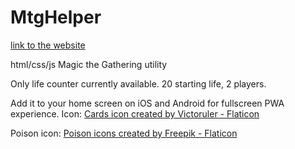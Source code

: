 # MtgHelper

[link to the website](https://tdsojohn.github.io/MtgHelper/index.html)

html/css/js Magic the Gathering utility

Only life counter currently available. 20 starting life, 2 players.

Add it to your home screen on iOS and Android for fullscreen PWA experience.
Icon:
[Cards icon created by Victoruler - Flaticon](https://www.flaticon.com/free-icons/cards)

Poison icon:
[Poison icons created by Freepik - Flaticon](https://www.flaticon.com/free-icons/poison)
